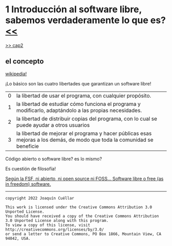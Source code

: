 # 1 Introducción al software libre, sabemos verdaderamente lo que es? [<<](../README.md)
[>> cap2](./capitulo2.md)

## el concepto

[wikipedia!](https://es.wikipedia.org/wiki/Software_libre)

¡Lo básico son las cuatro libertades que garantizan un software libre!

| | |
|---|---|
| 0	| la libertad de usar el programa, con cualquier propósito. |
| 1	| la libertad de estudiar cómo funciona el programa y modificarlo, adaptándolo a las propias necesidades. |
| 2 | la libertad de distribuir copias del programa, con lo cual se puede ayudar a otros usuarios |
| 3 | la libertad de mejorar el programa y hacer públicas esas mejoras a los demás, de modo que toda la comunidad se beneficie |

Código abierto o software libre? es lo mismo?

Es cuestión de filosofía!

[Según la FSF, ni abierto, ni open source ni FOSS... Software libre o free (as in freedom) software.](https://fsfe.org/freesoftware/comparison.es.html)

***

```
copyright 2022 Joaquín Cuéllar

This work is licensed under the Creative Commons Attribution 3.0 Unported License. 
You should have received a copy of the Creative Commons Attribution 3.0 Unported License along with this program.
To view a copy of this license, visit http://creativecommons.org/licenses/by/3.0/
or send a letter to Creative Commons, PO Box 1866, Mountain View, CA 94042, USA.
```

